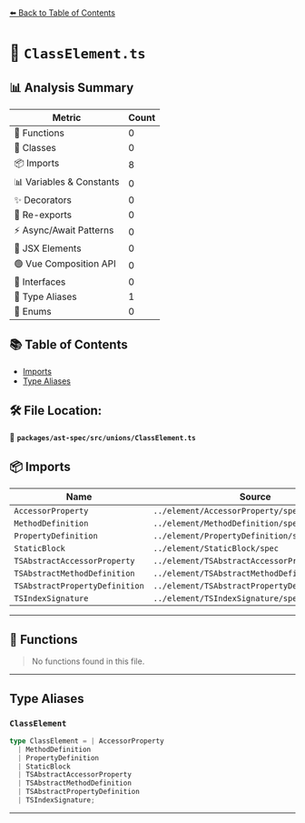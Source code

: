 [⬅️ Back to Table of Contents](../../../../index.md)

# 📄 `ClassElement.ts`

## 📊 Analysis Summary

| Metric | Count |
|--------|-------|
| 🔧 Functions | 0 |
| 🧱 Classes | 0 |
| 📦 Imports | 8 |
| 📊 Variables & Constants | 0 |
| ✨ Decorators | 0 |
| 🔄 Re-exports | 0 |
| ⚡ Async/Await Patterns | 0 |
| 💠 JSX Elements | 0 |
| 🟢 Vue Composition API | 0 |
| 📐 Interfaces | 0 |
| 📑 Type Aliases | 1 |
| 🎯 Enums | 0 |

## 📚 Table of Contents

- [Imports](#imports)
- [Type Aliases](#type-aliases)

## 🛠️ File Location:
📂 **`packages/ast-spec/src/unions/ClassElement.ts`**

## 📦 Imports

| Name | Source |
|------|--------|
| `AccessorProperty` | `../element/AccessorProperty/spec` |
| `MethodDefinition` | `../element/MethodDefinition/spec` |
| `PropertyDefinition` | `../element/PropertyDefinition/spec` |
| `StaticBlock` | `../element/StaticBlock/spec` |
| `TSAbstractAccessorProperty` | `../element/TSAbstractAccessorProperty/spec` |
| `TSAbstractMethodDefinition` | `../element/TSAbstractMethodDefinition/spec` |
| `TSAbstractPropertyDefinition` | `../element/TSAbstractPropertyDefinition/spec` |
| `TSIndexSignature` | `../element/TSIndexSignature/spec` |


---

## 🔧 Functions

> No functions found in this file.


---

## Type Aliases

### `ClassElement`

```ts
type ClassElement = | AccessorProperty
  | MethodDefinition
  | PropertyDefinition
  | StaticBlock
  | TSAbstractAccessorProperty
  | TSAbstractMethodDefinition
  | TSAbstractPropertyDefinition
  | TSIndexSignature;
```


---